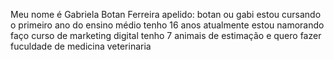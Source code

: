 Meu nome é Gabriela Botan Ferreira 
apelido: botan ou gabi 
estou cursando o primeiro ano do ensino médio
tenho 16 anos 
atualmente estou namorando 
faço curso de marketing digital
tenho 7 animais de estimação 
e quero fazer fuculdade de medicina veterinaria
